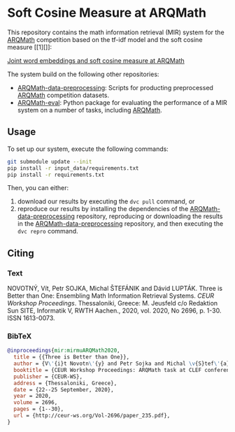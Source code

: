 # Soft Cosine Measure at ARQMath

This repository contains the math information retrieval (MIR) system for the
[ARQMath][] competition based on the tf-idf model and the soft cosine measure
[[1][]]:

 [Joint word embeddings and soft cosine measure at ARQMath][pv173-talk]

The system build on the following other repositories:

- [ARQMath-data-preprocessing][]: Scripts for producting preprocessed
  [ARQMath][] competition datasets.
- [ARQMath-eval][]: Python package for evaluating the performance of a MIR
  system on a number of tasks, including [ARQMath][].

 [arqmath]: https://www.cs.rit.edu/~dprl/ARQMath/
 [arqmath-data-preprocessing]: https://github.com/MIR-MU/ARQMath-data-preprocessing
 [arqmath-eval]: https://github.com/MIR-MU/ARQMath-eval
 [pv173-talk]: https://nlp.fi.muni.cz/trac/research/chrome/site/seminar2020/scm-at-arqmath.mp4

## Usage

To set up our system, execute the following commands:

```sh
git submodule update --init
pip install -r input_data/requirements.txt
pip install -r requirements.txt
```

Then, you can either:

1. download our results by executing the `dvc pull` command, or
2. reproduce our results by installing the dependencies of the
   [ARQMath-data-preprocessing][] repository, reproducing or downloading the
   results in the [ARQMath-data-preprocessing][]  repository, and then
   executing the `dvc repro` command.

## Citing
### Text

NOVOTNÝ, Vít, Petr SOJKA, Michal ŠTEFÁNIK and Dávid LUPTÁK. Three is Better
than One: Ensembling Math Information Retrieval Systems. *CEUR Workshop
Proceedings*. Thessaloniki, Greece: M. Jeusfeld c/o Redaktion Sun SITE,
Informatik V, RWTH Aachen., 2020, vol. 2020, No 2696, p. 1-30. ISSN 1613-0073.

### BibTeX
``` bib
@inproceedings{mir:mirmuARQMath2020,
  title = {{Three is Better than One}},
  author = {V\'{i}t Novotn\'{y} and Petr Sojka and Michal \v{S}tef\'{a}nik and D\'{a}vid Lupt\'{a}k},
  booktitle = {CEUR Workshop Proceedings: ARQMath task at CLEF conference},
  publisher = {CEUR-WS},
  address = {Thessaloniki, Greece},
  date = {22--25 September, 2020},
  year = 2020,
  volume = 2696,
  pages = {1--30},
  url = {http://ceur-ws.org/Vol-2696/paper_235.pdf},
}
```
